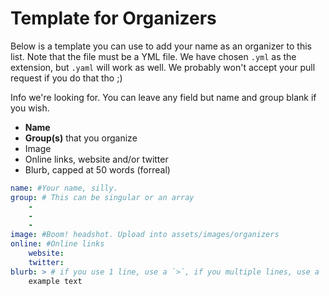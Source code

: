 # Template for Organizers

Below is a template you can use to add your name as an organizer to this list. Note that the file must be a YML file. We have chosen `.yml` as the extension, but `.yaml` will work as well. We probably won't accept your pull request if you do that tho ;)

Info we're looking for. You can leave any field but name and group blank if you wish.

- **Name**
- **Group(s)** that you organize
- Image
- Online links, website and/or twitter
- Blurb, capped at 50 words (forreal)

````yaml
name: #Your name, silly.
group: # This can be singular or an array
    - 
    - 
    - 
image: #Boom! headshot. Upload into assets/images/organizers
online: #Online links
    website: 
    twitter:  
blurb: > # if you use 1 line, use a `>`, if you multiple lines, use a `|` here, then ensure that you indent! good yaml syntax.
    example text
````
